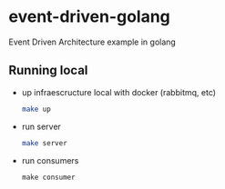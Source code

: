 # event-driven-golang
Event Driven Architecture example in golang

## Running local
- up infraescructure local with docker (rabbitmq, etc)
    ```sh
    make up
    ```
- run server
    ```sh
    make server
    ```
- run consumers
    ```
    make consumer
    ```